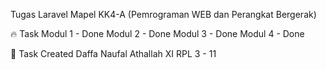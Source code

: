 Tugas Laravel
Mapel KK4-A (Pemrograman WEB dan Perangkat Bergerak)

🔥 Task
    Modul 1 - Done
    Modul 2 - Done
    Modul 3 - Done
    Modul 4 - Done

👨 Task Created
    Daffa Naufal Athallah
    XI RPL 3 - 11
